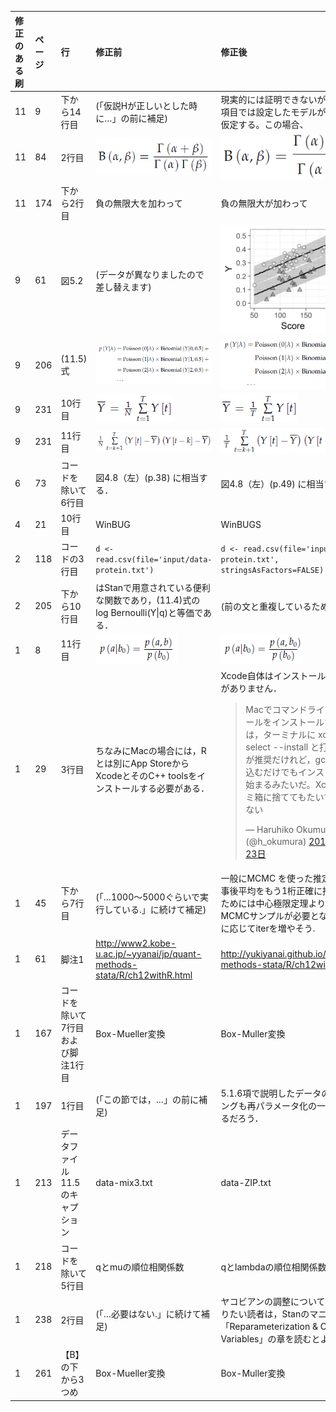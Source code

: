 | 修正のある刷 | ページ | 行 | 修正前 | 修正後 |
|:-----------|:------------|:------------|:------------|:------------|
| 11 | 9 | 下から14行目 | (「仮説Hが正しいとした時に…」の前に補足) | 現実的には証明できないが、この小項目では設定したモデルが正しいと仮定する。この場合、 |
| 11 | 84 | 2行目 | ![fig05a](errata/fig05a.png) | ![fig05b](errata/fig05b.png) |
| 11 | 174 | 下から2行目 | 負の無限大を加わって | 負の無限大が加わって |
| 9 | 61 | 図5.2 | (データが異なりましたので差し替えます) | ![fig5-2](chap05/output/fig5-2.png) |
| 9 | 206 | (11.5)式 | ![fig02a](errata/fig02a.png) | ![fig02b](errata/fig02b.png) |
| 9 | 231 | 10行目 | ![fig03a](errata/fig03a.png) | ![fig03b](errata/fig03b.png) |
| 9 | 231 | 11行目 | ![fig04a](errata/fig04a.png) | ![fig04b](errata/fig04b.png) |
| 6 | 73 | コードを除いて6行目 | 図4.8（左）(p.38) に相当する． | 図4.8（左）(p.49) に相当する． |
| 4 | 21 | 10行目 | WinBUG | WinBUGS |
| 2 | 118 | コードの3行目 | `d <- read.csv(file='input/data-protein.txt')` | `d <- read.csv(file='input/data-protein.txt', stringsAsFactors=FALSE)` |
| 2 | 205 | 下から10行目 | はStanで用意されている便利な関数であり，(11.4)式のlog Bernoulli(Y&#124;q)と等価である． | (前の文と重複しているため削除) |
| 1 | 8 | 11行目 | ![fig01a](errata/fig01a.png) | ![fig01b](errata/fig01b.png) |
| 1 | 29 | 3行目 | ちなみにMacの場合には，Rとは別にApp StoreからXcodeとそのC++ toolsをインストールする必要がある． | Xcode自体はインストールする必要がありません．</br><blockquote class="twitter-tweet" data-lang="ja"><p lang="ja" dir="ltr">Macでコマンドライン開発ツールをインストールするには，ターミナルに xcode-select --install と打ち込むのが推奨だけれど，gcc と打ち込むだけでもインストールが始まるみたいだ。Xcodeはゴミ箱に捨ててもたいてい困らない</p>&mdash; Haruhiko Okumura (@h_okumura) <a href="https://twitter.com/h_okumura/status/790005951650631680">2016年10月23日</a></blockquote> |
| 1 | 45 | 下から7行目 | (「…1000～5000ぐらいで実行している.」に続けて補足) | 一般にMCMC を使った推定の場合，事後平均をもう1桁正確に推定するためには中心極限定理より100倍のMCMCサンプルが必要となる. 必要に応じてiterを増やそう. |
| 1 | 61 | 脚注1 | http://www2.kobe-u.ac.jp/~yyanai/jp/quant-methods-stata/R/ch12withR.html | http://yukiyanai.github.io/jp/quant-methods-stata/R/ch12withR.html |
| 1 | 167 | コードを除いて7行目</br>および脚注1行目 | Box-Mueller変換 | Box-Muller変換 |
| 1 | 197 | 1行目 | (「この節では，…」の前に補足) | 5.1.6項で説明したデータのスケーリングも再パラメータ化の一種と言えるだろう． |
| 1 | 213 | データファイル11.5のキャプション | data-mix3.txt | data-ZIP.txt |
| 1 | 218 | コードを除いて5行目 | qとmuの順位相関係数 | qとlambdaの順位相関係数 |
| 1 | 238 | 2行目 | (「…必要はない.」に続けて補足) | ヤコビアンの調整について詳しく知りたい読者は，Stanのマニュアルの「Reparameterization & Change of Variables」の章を読むとよい． |
| 1 | 261 | 【B】の下から3つめ | Box-Mueller変換 | Box-Muller変換 |
